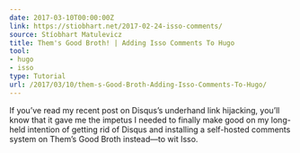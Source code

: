 ```yaml
---
date: 2017-03-10T00:00:00Z
link: https://stiobhart.net/2017-02-24-isso-comments/
source: Stíobhart Matulevicz
title: Them's Good Broth! | Adding Isso Comments To Hugo
tool:
- hugo
- isso
type: Tutorial
url: /2017/03/10/them-s-Good-Broth-Adding-Isso-Comments-To-Hugo/
---
```


If you’ve read my recent post on Disqus’s underhand link hijacking, you’ll know that it gave me the impetus I needed to finally make good on my long-held intention of getting rid of Disqus and installing a self-hosted comments system on Them’s Good Broth instead—to wit Isso.





